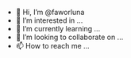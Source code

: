 - 👋 Hi, I’m @faworluna
- 👀 I’m interested in ...
- 🌱 I’m currently learning ...
- 💞️ I’m looking to collaborate on ...
- 📫 How to reach me ...

<!---
faworluna/faworluna is a ✨ special ✨ repository because its `README.md` (this file) appears on your GitHub profile.
You can click the Preview link to take a look at your changes.
--->
